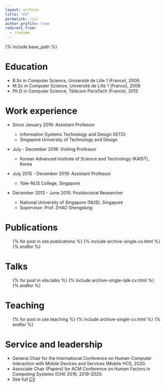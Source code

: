 ```yaml
---
layout: archive
title: "CV"
permalink: /cv/
author_profile: true
redirect_from:
  - /resume
---
```


{% include base_path %}

Education
======
* B.Sc in Computer Science, Université de Lille 1 (France), 2006
* M.Sc in Computer Science, Université de Lille 1 (France), 2008
* Ph.D in Computer Science, Télécom ParisTech (France), 2013

Work experience
======
* Since January 2019: Assistant Professor
  * Information Systems Technology and Design (ISTD)
  * Singapore University of Technology and Design

* July - December 2018: Visiting Professor
  * Korean Advanced Institute of Science and Technology (KAIST), Korea

* July 2015 - December 2019: Assistant Professor
  * Yale-NUS College, Singapore

* December 2013 - June 2015: Postdoctoral Researcher
  * National University of Singapore (NUS), Singapore
  * Supervisor: Prof. ZHAO Shengdong

Publications
======
  <ul>{% for post in site.publications %}
    {% include archive-single-cv.html %}
  {% endfor %}</ul>

Talks
======
  <ul>{% for post in site.talks %}
    {% include archive-single-talk-cv.html %}
  {% endfor %}</ul>

Teaching
======
  <ul>{% for post in site.teaching %}
    {% include archive-single-cv.html %}
  {% endfor %}</ul>

Service and leadership
======
* General Chair for the International Conference on Human-Computer Interaction with Mobile Devices and Services (Mobile HCI), 2020.
* Associate Chair (Papers) for ACM Conference on Human Factors in Computing Systems (CHI) 2016, 2019-2020.
* See full [CV](https://simonperrault.github.io/files/CV.pdf) 
